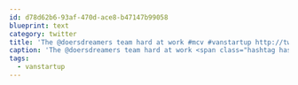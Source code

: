 ```yaml
---
id: d78d62b6-93af-470d-ace8-b47147b99058
blueprint: text
category: twitter
title: 'The @doersdreamers team hard at work #mcv #vanstartup http://twitpic.com/2wjgub'
caption: 'The @doersdreamers team hard at work <span class="hashtag hashtag_local">#<a href="http://tweettemp.darylchymko.ca/?tag=mcv">mcv</a> <span class="hashtag hashtag_local">#<a href="http://tweettemp.darylchymko.ca/?tag=vanstartup">vanstartup</a> http://twitpic.com/2wjgub'
tags:
  - vanstartup
---
```

